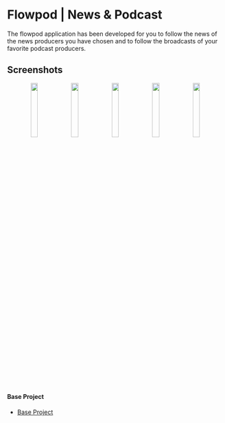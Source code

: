 # Flowpod | News & Podcast

The flowpod application has been developed for you to follow the news of the news producers you have chosen and to follow the broadcasts of your favorite podcast producers.


## Screenshots
<p align="center">
<img src="https://user-images.githubusercontent.com/52680778/201528836-2709a13d-4b8a-4700-abbb-8dc83780d6cc.png" width="18%" />  
<img src="https://user-images.githubusercontent.com/52680778/201528925-e24e03de-fce0-4e1e-96db-5eacbefda1a9.png" width="18%" />  
<img src="https://user-images.githubusercontent.com/52680778/201528929-c8cc3633-85ac-43bd-806a-bf118baad387.png" width="18%" />  
<img src="https://user-images.githubusercontent.com/52680778/201528931-f768cf27-9747-4086-8881-b951386b6b91.png" width="18%" />  
<img src="https://user-images.githubusercontent.com/52680778/201528934-585bb0f4-d88f-4293-8f54-4d468da68ddc.png" width="18%" />  

</p>


#### Base Project

- [Base Project](https://github.com/batdemir/Template-Kotlin-Project)
